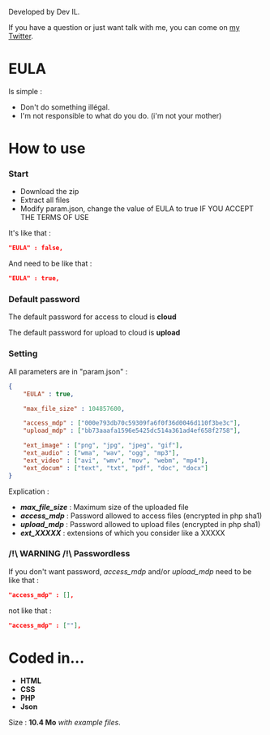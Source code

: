Developed by Dev IL. 


If you have a question or just want talk with me, you can come on [my Twitter](https://twitter.com/DevIl00110000).


# EULA
Is simple : 
* Don't do something illégal.
* I'm not responsible to what do you do. (i'm not your mother)

# How to use

### Start
* Download the zip
* Extract all files
* Modify param.json, change the value of EULA to true IF YOU ACCEPT THE TERMS OF USE

It's like that : 
``` json
"EULA" : false,
```
And need to be like that : 
``` json
"EULA" : true,
```

### Default password
The default password for access to cloud is **cloud**

The default password for upload to cloud is **upload**

### Setting
All parameters are in "param.json" :
``` json
{
	"EULA" : true,

	"max_file_size" : 104857600,

	"access_mdp" : ["000e793db70c59309fa6f0f36d0046d110f3be3c"],
	"upload_mdp" : ["bb73aaafa1596e5425dc514a361ad4ef658f2758"],

	"ext_image" : ["png", "jpg", "jpeg", "gif"],
	"ext_audio" : ["wma", "wav", "ogg", "mp3"],
	"ext_video" : ["avi", "wmv", "mov", "webm", "mp4"],
	"ext_docum" : ["text", "txt", "pdf", "doc", "docx"]
}
```
Explication :
* ***max_file_size*** : Maximum size of the uploaded file
* ***access_mdp*** : Password allowed to access files (encrypted in php sha1)
* ***upload_mdp*** : Password allowed to upload files (encrypted in php sha1)
* ***ext_XXXXX*** : extensions of which you consider like a XXXXX

### /!\ WARNING /!\ Passwordless
If you don't want password, _access_mdp_ and/or _upload_mdp_ need to be
like that :
``` json
"access_mdp" : [],
```
not like that : 
``` json
"access_mdp" : [""],
```

# Coded in...
* **HTML**
* **CSS**
* **PHP**
* **Json**

Size : **10.4 Mo** *with example files*.
